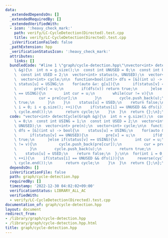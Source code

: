 ```yaml
---
data:
  _extendedDependsOn: []
  _extendedRequiredBy: []
  _extendedVerifiedWith:
  - icon: ':heavy_check_mark:'
    path: verify/LC-CycleDetection(Directed).test.cpp
    title: verify/LC-CycleDetection(Directed).test.cpp
  _isVerificationFailed: false
  _pathExtension: hpp
  _verificationStatusIcon: ':heavy_check_mark:'
  attributes:
    links: []
  bundledCode: "#line 1 \"graph/cycle-detection.hpp\"\nvector<int> detectCycle(Graph\
    \ &g){\n  int n = g.size();\n  const int UNUSED = 0;\n  const int USING = 1;\n\
    \  const int USED = 2;\n  vector<int> status(n, UNUSED);\n  vector<int> pre(n);\n\
    \  vector<int> cycle;\n\n  function<bool(int)> dfs = [&](int u) -> bool{\n   \
    \ status[u] = USING;\n    for(auto &v: g[u]){\n      if(status[v] == UNUSED){\n\
    \        pre[v] = u;\n        if(dfs(v)) return true;\n      }else if(status[v]\
    \ == USING){\n        int cur = u;\n        while(cur != v){\n          cycle.push_back(pre[cur]);\n\
    \          cur = pre[cur];\n        }\n        cycle.push_back(u);\n        return\
    \ true;\n      }\n    }\n    status[u] = USED;\n    return false;\n  };\n\n  for(int\
    \ i = 0; i < g.size(); ++i){\n    if(status[i] == UNUSED && dfs(i)){\n      reverse(cycle.begin(),\
    \ cycle.end());\n      return cycle;\n    }\n  }\n  return {};\n};\n"
  code: "vector<int> detectCycle(Graph &g){\n  int n = g.size();\n  const int UNUSED\
    \ = 0;\n  const int USING = 1;\n  const int USED = 2;\n  vector<int> status(n,\
    \ UNUSED);\n  vector<int> pre(n);\n  vector<int> cycle;\n\n  function<bool(int)>\
    \ dfs = [&](int u) -> bool{\n    status[u] = USING;\n    for(auto &v: g[u]){\n\
    \      if(status[v] == UNUSED){\n        pre[v] = u;\n        if(dfs(v)) return\
    \ true;\n      }else if(status[v] == USING){\n        int cur = u;\n        while(cur\
    \ != v){\n          cycle.push_back(pre[cur]);\n          cur = pre[cur];\n  \
    \      }\n        cycle.push_back(u);\n        return true;\n      }\n    }\n\
    \    status[u] = USED;\n    return false;\n  };\n\n  for(int i = 0; i < g.size();\
    \ ++i){\n    if(status[i] == UNUSED && dfs(i)){\n      reverse(cycle.begin(),\
    \ cycle.end());\n      return cycle;\n    }\n  }\n  return {};\n};\n"
  dependsOn: []
  isVerificationFile: false
  path: graph/cycle-detection.hpp
  requiredBy: []
  timestamp: '2022-12-30 04:02:02+09:00'
  verificationStatus: LIBRARY_ALL_AC
  verifiedWith:
  - verify/LC-CycleDetection(Directed).test.cpp
documentation_of: graph/cycle-detection.hpp
layout: document
redirect_from:
- /library/graph/cycle-detection.hpp
- /library/graph/cycle-detection.hpp.html
title: graph/cycle-detection.hpp
---
```

